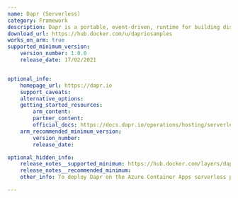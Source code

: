 ```yaml
---
name: Dapr (Serverless)
category: Framework
description: Dapr is a portable, event-driven, runtime for building distributed applications across cloud and edge.
download_url: https://hub.docker.com/u/dapriosamples
works_on_arm: true
supported_minimum_version:
    version_number: 1.0.0
    release_date: 17/02/2021


optional_info:
    homepage_url: https://dapr.io
    support_caveats:
    alternative_options:
    getting_started_resources:
        arm_content:
        partner_content:
        official_docs: https://docs.dapr.io/operations/hosting/serverless/
    arm_recommended_minimum_version:
        version_number:
        release_date:

optional_hidden_info:
    release_notes__supported_minimum: https://hub.docker.com/layers/dapriosamples/hello-k8s-node/1.0.0/images/sha256-a39ab73532a9bee5486336d67a6f916551d15d34acb4cb611fd4f4b7dfbfbbbc?context=explore
    release_notes__recommended_minimum:
    other_info: To deploy Dapr on the Azure Container Apps serverless platform, the docker images dapriosamples/hello-k8s-node and dapriosamples/hello-k8s-python are required for which the ARM64 support was added from 1.0.0 version. Kindly refer [link](https://learn.microsoft.com/en-us/azure/container-apps/microservices-dapr?tabs=bash%2Cazure-cli).

---
```

